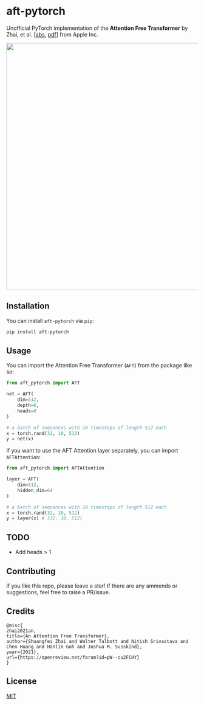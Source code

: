 # aft-pytorch
Unofficial PyTorch implementation of the **Attention Free Transformer** by Zhai, et al. [[abs](https://openreview.net/forum?id=pW--cu2FCHY), [pdf](https://arxiv.org/pdf/2105.14103.pdf)] from Apple Inc.

<img src="https://github.com/rish-16/aft-pytorch/raw/main/pic.png" width=650>

## Installation
You can install `aft-pytorch` via `pip`:

```bash
pip install aft-pytorch
```

## Usage
You can import the Attention Free Transformer (`AFT`) from the package like so:

```python
from aft_pytorch import AFT

net = AFT(
    dim=512,
    depth=6,
    heads=8
)

# a batch of sequences with 10 timesteps of length 512 each
x = torch.rand(32, 10, 512)
y = net(x)
```

If you want to use the AFT Attention layer separately, you can import `AFTAttention`:

```python
from aft_pytorch import AFTAttention

layer = AFT(
    dim=512,
    hidden_dim=64
)

# a batch of sequences with 10 timesteps of length 512 each
x = torch.rand(32, 10, 512)
y = layer(x) # [32, 10, 512]
```

## TODO
- Add heads > 1

## Contributing
If you like this repo, please leave a star! If there are any ammends or suggestions, feel free to raise a PR/issue.

## Credits
```
@misc{
zhai2021an,
title={An Attention Free Transformer},
author={Shuangfei Zhai and Walter Talbott and Nitish Srivastava and Chen Huang and Hanlin Goh and Joshua M. Susskind},
year={2021},
url={https://openreview.net/forum?id=pW--cu2FCHY}
}
```

## License
[MIT](https://github.com/rish-16/aft-pytorch/blob/main/LICENSE)